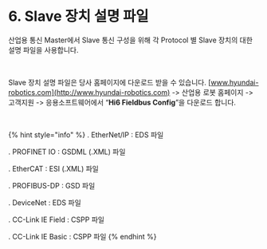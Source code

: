 ﻿# 6. Slave 장치 설명 파일

산업용 통신 Master에서 Slave 통신 구성을 위해 각 Protocol 별 Slave 장치의 대한 설명 파일을 사용합니다.

<br>

Slave 장치 설명 파일은 당사 홈페이지에 다운로드 받을 수 있습니다.
[www.hyundai-robotics.com](http://www.hyundai-robotics.com) -> 산업용 로봇 홈페이지 -> 고객지원 -> 응용소프트웨어에서 “**Hi6 Fieldbus Config**”을 다운로드 합니다.

<br>

{% hint style="info" %}
\.      EtherNet/IP : EDS 파일

\.      PROFINET IO : GSDML (.XML) 파일

\.      EtherCAT : ESI (.XML) 파일

\.      PROFIBUS-DP : GSD 파일

\.      DeviceNet : EDS 파일

\.      CC-Link IE Field : CSPP 파일

\.      CC-Link IE Basic : CSPP 파일
{% endhint %}

<br>
